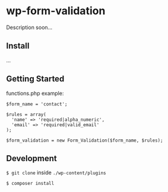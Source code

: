 # wp-form-validation

Description soon...


## Install

...

## Getting Started

functions.php example:

```
$form_name = 'contact';

$rules = array(
  'name' => 'required|alpha_numeric',
  'email' => 'required|valid_email'
);

$form_validation = new Form_Validation($form_name, $rules);
```

## Development

`$ git clone` inside `./wp-content/plugins`

`$ composer install`

